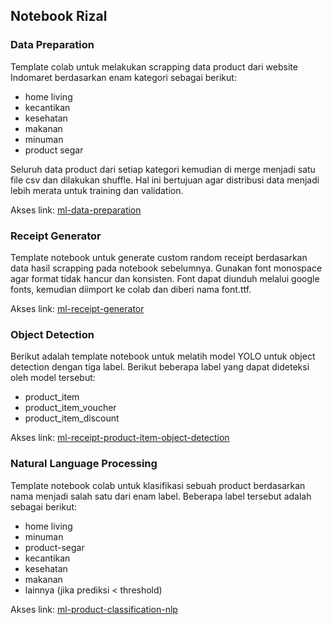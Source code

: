 ## Notebook Rizal

### Data Preparation

Template colab untuk melakukan scrapping data product dari website Indomaret berdasarkan enam kategori sebagai berikut:

- home living
- kecantikan
- kesehatan
- makanan
- minuman
- product segar

Seluruh data product dari setiap kategori kemudian di merge menjadi satu file csv dan dilakukan shuffle. Hal ini bertujuan agar distribusi data menjadi lebih merata untuk training dan validation.

Akses link: [ml-data-preparation](https://colab.research.google.com/drive/1ub9DEDWK6IHSfELRUw-8yibeaVj_xtos?usp=sharing)

### Receipt Generator

Template notebook untuk generate custom random receipt berdasarkan data hasil scrapping pada notebook sebelumnya. Gunakan font monospace agar format tidak hancur dan konsisten. Font dapat diunduh melalui google fonts, kemudian diimport ke colab dan diberi nama font.ttf.

Akses link: [ml-receipt-generator](https://colab.research.google.com/drive/1iDcR0TSDfU4fccUIpFciPAj5v-08lstJ?usp=sharing)

### Object Detection

Berikut adalah template notebook untuk melatih model YOLO untuk object detection dengan tiga label. Berikut beberapa label yang dapat dideteksi oleh model tersebut:

- product_item
- product_item_voucher
- product_item_discount

Akses link: [ml-receipt-product-item-object-detection](https://colab.research.google.com/drive/17hk3dNzTcKOXFavB0gl-OQ0Y8VSwLVIj?usp=sharing)

### Natural Language Processing

Template notebook colab untuk klasifikasi sebuah product berdasarkan nama menjadi salah satu dari enam label. Beberapa label tersebut adalah sebagai berikut:

- home living
- minuman
- product-segar
- kecantikan
- kesehatan
- makanan
- lainnya (jika prediksi < threshold)

Akses link: [ml-product-classification-nlp](https://colab.research.google.com/drive/1OFVkkYzcKNfkysjA0GZJCj0px2XvkySk?usp=sharing)

